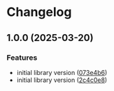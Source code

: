 # Changelog

## 1.0.0 (2025-03-20)


### Features

* initial library version ([073e4b6](https://github.com/AdrianTworek/go-auth/commit/073e4b685da7bde661933ec929024cb2043aa17c))
* initial library version ([2c4c0e8](https://github.com/AdrianTworek/go-auth/commit/2c4c0e8d56e61f51fe347dca5a67599e58f5817d))
